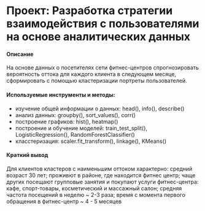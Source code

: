 # Проект: Разработка стратегии взаимодействия с пользователями на основе аналитических данных
#### Описание 
На основе данных о посетителях сети фитнес-центров спрогнозировать вероятность оттока для каждого клиента в следующем месяце, сформировать с помощью кластеризации портреты пользователей.

#### Используемые инструменты и методы:
* изучение общей информации о данных: head(), info(), describe()
* анализ данных: groupby(), sort_values(), corr()
* построение графиков: hist(), heatmap()
* построение и обучение моделей: train_test_split(), LogisticRegression(), RandomForestClassifier()
* класстеризация: scaler.fit_transform(), linkage(), KMeans()


#### Краткий вывод
Для клиентов кластеров с наименьшим оттоком характерно: cредний возраст 30 лет; проживют в районе, где находится фитнес центр; чаще других посещают групповые занятия и покупают услуги фитнес-центра: кафе, спорт-товары, косметический и массажный салон; средняя частота посещений в неделю ~ 2-3 раза; время с момента первого обращения в фитнес-центр ~ 4 - 5 месяцев